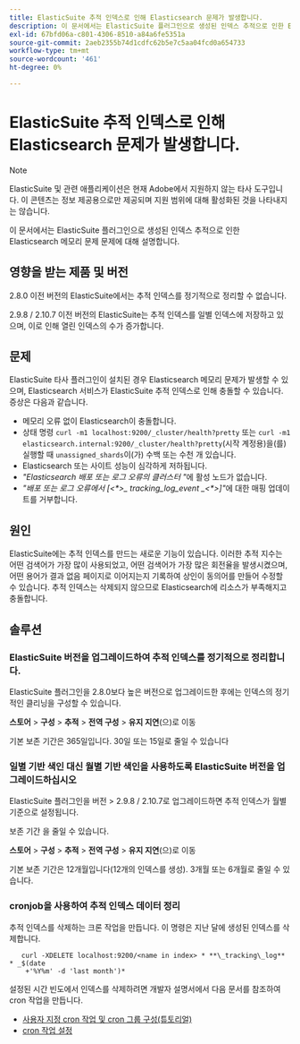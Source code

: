 ```yaml
---
title: ElasticSuite 추적 인덱스로 인해 Elasticsearch 문제가 발생합니다.
description: 이 문서에서는 ElasticSuite 플러그인으로 생성된 인덱스 추적으로 인한 Elasticsearch 메모리 문제 문제에 대해 설명합니다.
exl-id: 67bfd06a-c801-4306-8510-a84a6fe5351a
source-git-commit: 2aeb2355b74d1cdfc62b5e7c5aa04fcd0a654733
workflow-type: tm+mt
source-wordcount: '461'
ht-degree: 0%

---
```


# ElasticSuite 추적 인덱스로 인해 Elasticsearch 문제가 발생합니다.

>[!NOTE]
>
>ElasticSuite 및 관련 애플리케이션은 현재 Adobe에서 지원하지 않는 타사 도구입니다. 이 콘텐츠는 정보 제공용으로만 제공되며 지원 범위에 대해 활성화된 것을 나타내지는 않습니다.

이 문서에서는 ElasticSuite 플러그인으로 생성된 인덱스 추적으로 인한 Elasticsearch 메모리 문제 문제에 대해 설명합니다.

## 영향을 받는 제품 및 버전

2.8.0 이전 버전의 ElasticSuite에서는 추적 인덱스를 정기적으로 정리할 수 없습니다.

2.9.8 / 2.10.7 이전 버전의 ElasticSuite는 추적 인덱스를 일별 인덱스에 저장하고 있으며, 이로 인해 열린 인덱스의 수가 증가합니다.

## 문제

ElasticSuite 타사 플러그인이 설치된 경우 Elasticsearch 메모리 문제가 발생할 수 있으며, Elasticsearch 서비스가 ElasticSuite 추적 인덱스로 인해 충돌할 수 있습니다. 증상은 다음과 같습니다.

* 메모리 오류 없이 Elasticsearch이 충돌합니다.
* 상태 명령 `curl -m1 localhost:9200/_cluster/health?pretty` 또는 `curl -m1 elasticsearch.internal:9200/_cluster/health?pretty`(시작 계정용)을(를) 실행할 때 `unassigned_shards`이(가) 수백 또는 수천 개 있습니다.
* Elasticsearch 또는 사이트 성능이 심각하게 저하됩니다.
* *&quot;Elasticsearch 배포 또는 로그 오류의 클러스터 &quot;*&#x200B;에 활성 노드가 없습니다.
* *&quot;배포 또는 로그 오류에서 [&lt;\*>_ tracking_log_event _&lt;\*>]&quot;*&#x200B;에 대한 매핑 업데이트를 거부합니다.

## 원인

ElasticSuite에는 추적 인덱스를 만드는 새로운 기능이 있습니다. 이러한 추적 지수는 어떤 검색어가 가장 많이 사용되었고, 어떤 검색어가 가장 많은 회전율을 발생시켰으며, 어떤 용어가 결과 없음 페이지로 이어지는지 기록하여 상인이 동의어를 만들어 수정할 수 있습니다. 추적 인덱스는 삭제되지 않으므로 Elasticsearch에 리소스가 부족해지고 충돌합니다.

## 솔루션

### ElasticSuite 버전을 업그레이드하여 추적 인덱스를 정기적으로 정리합니다.

ElasticSuite 플러그인을 2.8.0보다 높은 버전으로 업그레이드한 후에는 인덱스의 정기적인 클리닝을 구성할 수 있습니다.

**스토어** > **구성** > **추적** > **전역 구성** > **유지 지연**(으)로 이동

기본 보존 기간은 365일입니다. 30일 또는 15일로 줄일 수 있습니다

### 일별 기반 색인 대신 월별 기반 색인을 사용하도록 ElasticSuite 버전을 업그레이드하십시오

ElasticSuite 플러그인을 버전 > 2.9.8 / 2.10.7로 업그레이드하면 추적 인덱스가 월별 기준으로 설정됩니다.

보존 기간 을 줄일 수 있습니다.

**스토어** > **구성** > **추적** > **전역 구성** > **유지 지연**(으)로 이동

기본 보존 기간은 12개월입니다(12개의 인덱스를 생성). 3개월 또는 6개월로 줄일 수 있습니다.

### cronjob을 사용하여 추적 인덱스 데이터 정리

추적 인덱스를 삭제하는 크론 작업을 만듭니다. 이 명령은 지난 달에 생성된 인덱스를 삭제합니다.

```
   curl -XDELETE localhost:9200/<name in index> * **\_tracking\_log** * _$(date
    +'%Y%m' -d 'last month')*
```

설정된 시간 빈도에서 인덱스를 삭제하려면 개발자 설명서에서 다음 문서를 참조하여 cron 작업을 만듭니다.

* [사용자 지정 cron 작업 및 cron 그룹 구성(튜토리얼)](https://experienceleague.adobe.com/ko/docs/commerce-operations/configuration-guide/crons/custom-cron-tutorial)
* [cron 작업 설정](https://experienceleague.adobe.com/ko/docs/commerce-cloud-service/user-guide/configure/app/properties/crons-property)
